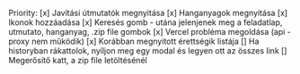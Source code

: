 Priority:
[x] Javítási útmutatók megnyitása
[x] Hanganyagok megnyitása
[x] Ikonok hozzáadása
[x] Keresés gomb - utána jelenjenek meg a feladatlap, utmutato, hanganyag, .zip file gombok
[x] Vercel probléma megoldása (api - proxy nem működik)
[x] Korábban megnyitott érettségik listája
[] Ha historyban rákattolok, nyíljon meg egy modal és legyen ott az összes link
[] Megerősítő katt, a zip file letöltésénél
